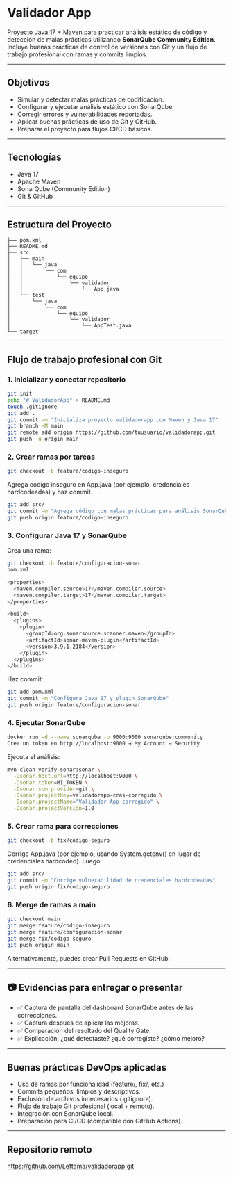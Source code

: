 # Validador App

Proyecto Java 17 + Maven para practicar análisis estático de código y detección de malas prácticas utilizando **SonarQube Community Edition**. Incluye buenas prácticas de control de versiones con Git y un flujo de trabajo profesional con ramas y commits limpios.

---

## Objetivos

- Simular y detectar malas prácticas de codificación.
- Configurar y ejecutar análisis estático con SonarQube.
- Corregir errores y vulnerabilidades reportadas.
- Aplicar buenas prácticas de uso de Git y GitHub.
- Preparar el proyecto para flujos CI/CD básicos.

---

## Tecnologías

- Java 17
- Apache Maven
- SonarQube (Community Edition)
- Git & GitHub

---

## Estructura del Proyecto

```../validadorapp/
├── pom.xml
├── README.md
├── src
│   ├── main
│   │   └── java
│   │       └── com
│   │           └── equipo
│   │               └── validador
│   │                   └── App.java
│   └── test
│       └── java
│           └── com
│               └── equipo
│                   └── validador
│                       └── AppTest.java
└── target

```

---

## Flujo de trabajo profesional con Git

### 1. Inicializar y conectar repositorio

```bash
git init
echo "# ValidadorApp" > README.md
touch .gitignore
git add .
git commit -m "Inicializa proyecto validadorapp con Maven y Java 17"
git branch -M main
git remote add origin https://github.com/tuusuario/validadorapp.git
git push -u origin main

```
### 2. Crear ramas por tareas
```bash
git checkout -b feature/codigo-inseguro

```
Agrega código inseguro en App.java (por ejemplo, credenciales hardcodeadas) y haz commit.

```bash
git add src/
git commit -m "Agrega código con malas prácticas para análisis SonarQube"
git push origin feature/codigo-inseguro

```
### 3. Configurar Java 17 y SonarQube
Crea una rama:

```bash
git checkout -b feature/configuracion-sonar
pom.xml:

<properties>
  <maven.compiler.source>17</maven.compiler.source>
  <maven.compiler.target>17</maven.compiler.target>
</properties>

<build>
  <plugins>
    <plugin>
      <groupId>org.sonarsource.scanner.maven</groupId>
      <artifactId>sonar-maven-plugin</artifactId>
      <version>3.9.1.2184</version>
    </plugin>
  </plugins>
</build>

```
Haz commit:
```bash
git add pom.xml
git commit -m "Configura Java 17 y plugin SonarQube"
git push origin feature/configuracion-sonar

```
### 4. Ejecutar SonarQube
```bash
docker run -d --name sonarqube -p 9000:9000 sonarqube:community
Crea un token en http://localhost:9000 → My Account → Security

```

Ejecuta el análisis:
```bash
mvn clean verify sonar:sonar \
  -Dsonar.host.url=http://localhost:9000 \
  -Dsonar.token=MI_TOKEN \
  -Dsonar.scm.provider=git \
  -Dsonar.projectKey=validadorapp-cras-corregido \
  -Dsonar.projectName="Validador-App-corregido" \
  -Dsonar.projectVersion=1.0

```
### 5. Crear rama para correcciones
```bash
git checkout -b fix/codigo-seguro

```

Corrige App.java (por ejemplo, usando System.getenv() en lugar de credenciales hardcoded). Luego:

```bash
git add src/
git commit -m "Corrige vulnerabilidad de credenciales hardcodeadas"
git push origin fix/codigo-seguro

```

### 6. Merge de ramas a main
```bash
git checkout main
git merge feature/codigo-inseguro
git merge feature/configuracion-sonar
git merge fix/codigo-seguro
git push origin main

```

Alternativamente, puedes crear Pull Requests en GitHub.

---

## 📷 Evidencias para entregar o presentar

- ✅ Captura de pantalla del dashboard SonarQube antes de las correcciones.
- ✅ Captura después de aplicar las mejoras.
- ✅ Comparación del resultado del Quality Gate.
- ✅ Explicación: ¿qué detectaste? ¿qué corregiste? ¿cómo mejoró?

---

## Buenas prácticas DevOps aplicadas

- Uso de ramas por funcionalidad (feature/, fix/, etc.)
- Commits pequeños, limpios y descriptivos.
- Exclusión de archivos innecesarios (.gitignore).
- Flujo de trabajo Git profesional (local + remoto).
- Integración con SonarQube local.
- Preparación para CI/CD (compatible con GitHub Actions).

---

## Repositorio remoto
https://github.com/Leftama/validadorapp.git
